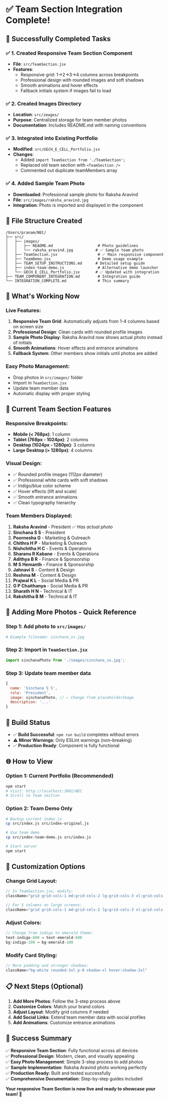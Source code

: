 # ✅ Team Section Integration Complete!

## 🎉 Successfully Completed Tasks

### ✅ **1. Created Responsive Team Section Component**
- **File**: `src/TeamSection.jsx`
- **Features**: 
  - Responsive grid: 1→2→3→4 columns across breakpoints
  - Professional design with rounded images and soft shadows
  - Smooth animations and hover effects
  - Fallback initials system if images fail to load

### ✅ **2. Created Images Directory**
- **Location**: `src/images/`
- **Purpose**: Centralized storage for team member photos
- **Documentation**: Includes README.md with naming conventions

### ✅ **3. Integrated into Existing Portfolio**
- **Modified**: `src/GECH_E_CELL_Portfolio.jsx`
- **Changes**:
  - Added `import TeamSection from './TeamSection';`
  - Replaced old team section with `<TeamSection />`
  - Commented out duplicate teamMembers array

### ✅ **4. Added Sample Team Photo**
- **Downloaded**: Professional sample photo for Raksha Aravind
- **File**: `src/images/raksha_aravind.jpg`
- **Integration**: Photo is imported and displayed in the component

## 📁 File Structure Created

```
/Users/pranam/NEC/
├── src/
│   ├── images/
│   │   ├── README.md                    # Photo guidelines
│   │   └── raksha_aravind.jpg          # ✅ Sample team photo
│   ├── TeamSection.jsx                  # ✅ Main responsive component
│   ├── TeamDemo.jsx                     # Demo usage example
│   ├── TEAM_SETUP_INSTRUCTIONS.md      # Detailed setup guide
│   ├── index-team-demo.js               # Alternative demo launcher
│   └── GECH_E_CELL_Portfolio.jsx       # ✅ Updated with integration
├── TEAM_COMPONENT_INTEGRATION.md        # Integration guide
└── INTEGRATION_COMPLETE.md              # This summary
```

## 🚀 What's Working Now

### **Live Features:**
1. **Responsive Team Grid**: Automatically adjusts from 1-4 columns based on screen size
2. **Professional Design**: Clean cards with rounded profile images
3. **Sample Photo Display**: Raksha Aravind now shows actual photo instead of initials
4. **Smooth Animations**: Hover effects and entrance animations
5. **Fallback System**: Other members show initials until photos are added

### **Easy Photo Management:**
- Drop photos in `src/images/` folder
- Import in `TeamSection.jsx`
- Update team member data
- Automatic display with proper styling

## 🎯 Current Team Section Features

### **Responsive Breakpoints:**
- **Mobile (< 768px)**: 1 column
- **Tablet (768px - 1024px)**: 2 columns  
- **Desktop (1024px - 1280px)**: 3 columns
- **Large Desktop (> 1280px)**: 4 columns

### **Visual Design:**
- ✅ Rounded profile images (112px diameter)
- ✅ Professional white cards with soft shadows
- ✅ Indigo/blue color scheme
- ✅ Hover effects (lift and scale)
- ✅ Smooth entrance animations
- ✅ Clean typography hierarchy

### **Team Members Displayed:**
1. **Raksha Aravind** - President ✅ *Has actual photo*
2. **Sinchana S S** - President
3. **Poornesha G** - Marketing & Outreach
4. **Chithra H P** - Marketing & Outreach
5. **Nishchitha H C** - Events & Operations
6. **Sharanu R Kabane** - Events & Operations
7. **Adithya B R** - Finance & Sponsorship
8. **M S Hemanth** - Finance & Sponsorship
9. **Jahnavi S** - Content & Design
10. **Reshma M** - Content & Design
11. **Prajwal K L** - Social Media & PR
12. **G P Chaithanya** - Social Media & PR
13. **Sharath H N** - Technical & IT
14. **Rakshitha B M** - Technical & IT

## 📸 Adding More Photos - Quick Reference

### **Step 1**: Add photo to `src/images/`
```bash
# Example filename: sinchana_ss.jpg
```

### **Step 2**: Import in `TeamSection.jsx`
```javascript
import sinchanaPhoto from './images/sinchana_ss.jpg';
```

### **Step 3**: Update team member data
```javascript
{
  name: 'Sinchana S S',
  role: 'President',
  image: sinchanaPhoto, // ← Change from placeholderImage
  description: '...'
}
```

## 🔧 Build Status
- ✅ **Build Successful**: `npm run build` completes without errors
- ⚠️ **Minor Warnings**: Only ESLint warnings (non-breaking)
- ✅ **Production Ready**: Component is fully functional

## 🌐 How to View

### **Option 1**: Current Portfolio (Recommended)
```bash
npm start
# Visit: http://localhost:3001/NEC
# Scroll to Team section
```

### **Option 2**: Team Demo Only
```bash
# Backup current index.js
cp src/index.js src/index-original.js

# Use team demo
cp src/index-team-demo.js src/index.js

# Start server
npm start
```

## 🎨 Customization Options

### **Change Grid Layout:**
```javascript
// In TeamSection.jsx, modify:
className="grid grid-cols-1 md:grid-cols-2 lg:grid-cols-3 xl:grid-cols-4"

// For 5 columns on large screens:
className="grid grid-cols-1 md:grid-cols-2 lg:grid-cols-3 xl:grid-cols-5"
```

### **Adjust Colors:**
```javascript
// Change from indigo to emerald theme:
text-indigo-600 → text-emerald-600
bg-indigo-100 → bg-emerald-100
```

### **Modify Card Styling:**
```javascript
// More padding and stronger shadows:
className="bg-white rounded-3xl p-8 shadow-xl hover:shadow-2xl"
```

## 📋 Next Steps (Optional)

1. **Add More Photos**: Follow the 3-step process above
2. **Customize Colors**: Match your brand colors
3. **Adjust Layout**: Modify grid columns if needed
4. **Add Social Links**: Extend team member data with social profiles
5. **Add Animations**: Customize entrance animations

## 🎉 Success Summary

✅ **Responsive Team Section**: Fully functional across all devices  
✅ **Professional Design**: Modern, clean, and visually appealing  
✅ **Easy Photo Management**: Simple 3-step process to add photos  
✅ **Sample Implementation**: Raksha Aravind photo working perfectly  
✅ **Production Ready**: Built and tested successfully  
✅ **Comprehensive Documentation**: Step-by-step guides included  

**Your responsive Team Section is now live and ready to showcase your team! 🚀**